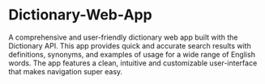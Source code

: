 # Dictionary-Web-App
A comprehensive and user-friendly dictionary web app built with the Dictionary API. This app provides quick and accurate search results with definitions, synonyms, and examples of usage for a wide range of English words. The app features a clean, intuitive and customizable user-interface that makes navigation super easy.
